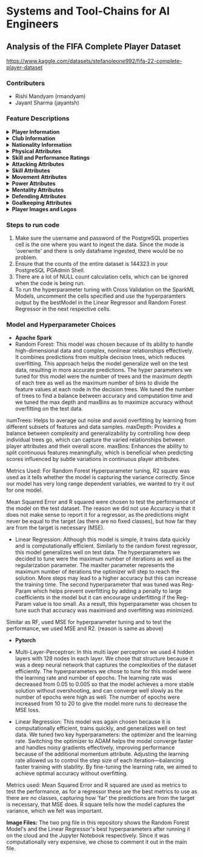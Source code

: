 # Systems and Tool-Chains for AI Engineers
## Analysis of the FIFA Complete Player Dataset
https://www.kaggle.com/datasets/stefanoleone992/fifa-22-complete-player-dataset

### Contributers
 - Rishi Mandyam (rmandyam)
 - Jayant Sharma (jayantsh)

### Feature Descriptions
<details>
  <summary><strong>Player Information</strong></summary>
  
  - **sofifa_id** - Unique identifier for a player in the FIFA dataset.
  - **player_url** - URL of the player’s profile on the official FIFA website.
  - **short_name** - Player's abbreviated or common name.
  - **long_name** - Player's full official name.
  - **player_positions** - Positions on the field that the player can play.
  - **overall** - Player's overall rating, reflecting current ability.
  - **potential** - Maximum potential rating the player can achieve.
  - **age** - Player's current age.
  - **dob** - Player’s date of birth.
  - **height_cm** - Player's height in centimeters.
  - **weight_kg** - Player's weight in kilograms.
</details>

<details>
  <summary><strong>Club Information</strong></summary>

  - **club_team_id** - Unique identifier for the club team the player is currently playing for.
  - **club_name** - Name of the club the player is affiliated with.
  - **league_name** - Name of the league where the player’s club competes.
  - **league_level** - Tier or level of the league (e.g., 1 for top-tier).
  - **club_position** - Player’s position on the field in the club.
  - **club_jersey_number** - Player’s jersey number in the club team.
  - **club_loaned_from** - If on loan, the name of the club the player is loaned from.
  - **club_joined** - The date when the player joined the current club.
  - **club_contract_valid_until** - The year when the player’s club contract expires.
</details>

<details>
  <summary><strong>Nationality Information</strong></summary>

  - **nationality_id** - Unique identifier for the player’s nationality.
  - **nationality_name** - Name of the player’s nationality.
  - **nation_team_id** - Unique identifier for the national team the player represents.
  - **nation_position** - Player’s position in the national team.
  - **nation_jersey_number** - Player’s jersey number in the national team.
</details>

<details>
  <summary><strong>Physical Attributes</strong></summary>

  - **body_type** - Player’s body type (e.g., stocky, lean).
  - **real_face** - Whether the player has a real face model in the game (True/False).
  - **release_clause_eur** - The release clause for the player in euros.
  - **preferred_foot** - The player's dominant foot (left or right).
  - **weak_foot** - Player's weak foot rating (out of 5).
  - **skill_moves** - Player’s skill moves rating (out of 5).
</details>

<details>
  <summary><strong>Skill and Performance Ratings</strong></summary>

  - **pace** - Overall rating of the player's speed and acceleration.
  - **shooting** - Overall rating of the player's ability to shoot.
  - **passing** - Overall rating of the player's passing ability.
  - **dribbling** - Overall rating of the player's dribbling ability.
  - **defending** - Overall rating of the player's defending ability.
  - **physic** - Overall rating of the player's physical attributes.
</details>

<details>
  <summary><strong>Attacking Attributes</strong></summary>

  - **attacking_crossing** - Rating of the player's ability to cross the ball.
  - **attacking_finishing** - Rating of the player's ability to finish scoring chances.
  - **attacking_heading_accuracy** - Rating of the player's heading accuracy.
  - **attacking_short_passing** - Rating of the player's short passing ability.
  - **attacking_volleys** - Rating of the player's volleying ability.
</details>

<details>
  <summary><strong>Skill Attributes</strong></summary>

  - **skill_dribbling** - Rating of the player’s dribbling skills.
  - **skill_curve** - Rating of the player’s ability to curve the ball.
  - **skill_fk_accuracy** - Rating of the player’s accuracy in free kicks.
  - **skill_long_passing** - Rating of the player’s long passing ability.
  - **skill_ball_control** - Rating of the player’s control over the ball.
</details>

<details>
  <summary><strong>Movement Attributes</strong></summary>

  - **movement_acceleration** - Rating of the player's acceleration speed.
  - **movement_sprint_speed** - Rating of the player’s sprint speed.
  - **movement_agility** - Rating of the player’s agility.
  - **movement_reactions** - Rating of the player's reaction time.
  - **movement_balance** - Rating of the player's balance while moving.
</details>

<details>
  <summary><strong>Power Attributes</strong></summary>

  - **power_shot_power** - Rating of the player’s shot power.
  - **power_jumping** - Rating of the player’s jumping ability.
  - **power_stamina** - Rating of the player’s stamina.
  - **power_strength** - Rating of the player’s strength.
  - **power_long_shots** - Rating of the player's ability to take long-range shots.
</details>

<details>
  <summary><strong>Mentality Attributes</strong></summary>

  - **mentality_aggression** - Rating of the player's aggression on the field.
  - **mentality_interceptions** - Rating of the player's ability to intercept the ball.
  - **mentality_positioning** - Rating of the player's positioning in attack.
  - **mentality_vision** - Rating of the player's ability to see and execute passes.
  - **mentality_penalties** - Rating of the player’s ability to take penalties.
  - **mentality_composure** - Rating of the player’s composure under pressure.
</details>

<details>
  <summary><strong>Defending Attributes</strong></summary>

  - **defending_marking_awareness** - Rating of the player's marking ability and defensive awareness.
  - **defending_standing_tackle** - Rating of the player’s standing tackle ability.
  - **defending_sliding_tackle** - Rating of the player’s sliding tackle ability.
</details>

<details>
  <summary><strong>Goalkeeping Attributes</strong></summary>

  - **goalkeeping_diving** - Rating of the goalkeeper's diving ability.
  - **goalkeeping_handling** - Rating of the goalkeeper's handling of the ball.
  - **goalkeeping_kicking** - Rating of the goalkeeper's kicking ability.
  - **goalkeeping_positioning** - Rating of the goalkeeper's positioning.
  - **goalkeeping_reflexes** - Rating of the goalkeeper's reflexes.
  - **goalkeeping_speed** - Rating of the goalkeeper's speed.
</details>

<details>
  <summary><strong>Player Images and Logos</strong></summary>

  - **player_face_url** - URL to the player's face image.
  - **club_logo_url** - URL to the club’s logo.
  - **club_flag_url** - URL to the club’s flag.
  - **nation_logo_url** - URL to the national team’s logo.
  - **nation_flag_url** - URL to the national team’s flag.
</details>


### Steps to run code
1. Make sure the username and password of the PostgreSQL properties cell is the one where you want to ingest the data. Since the mode is 'overwrite' and there is only dataframe ingested, there would be no problem. 
2. Ensure that the counts of the entire dataset is 144323 in your PostgreSQL PGAdmin Shell.
3. There are a lot of NULL count calculation cells, which can be ignored when the code is being run.
4. To run the hyperparameter tuning with Cross Validation on the SparkML Models, uncomment the cells specified and use the hyperparamters output by the bestModel in the Linear Regressor and Random Forest Regressor in the next respective cells. 

### Model and Hyperparameter Choices
- **Apache Spark**
- Random Forest: This model was chosen because of its ability to handle high-dimensional data and complex, nonlinear relationships effectively. It combines predictions from multiple decision trees, which reduces overfitting. This approach helps the model generalize well on the test data, resulting in more accurate predictions. The hyper parameters we tuned for this model were the number of trees and the maximum depth of each tree as well as the maximum number of bins to divide the feature values at each node in the decision trees. We tuned the number of trees to find a balance between accuracy and computation time and we tuned the max depth and maxBins as to maximize accuracy without overfitting on the test data.

numTrees: Helps to average out noise and avoid overfitting by learning from different subsets of features and data samples.
maxDepth: Provides a balance between complexity and generalizability by controlling how deep individual trees go, which can capture the varied relationships between player attributes and their overall score.
maxBins: Enhances the ability to split continuous features meaningfully, which is beneficial when predicting scores influenced by subtle variations in continuous player attributes.

Metrics Used: For Random Forest Hyperparameter tuning, R2 square was used as it tells whether the model is capturing the variance correctly. Since our model has very long range dependent variables, we wanted to try it out for one model. 

Mean Squared Error and R squared were chosen to test the performance of the model on the test dataset. The reason we did not use Accuracy is that it does not make sense to report it for a regressor, as the predictions might never be equal to the target (as there are no fixed classes), but how far they are from the target is necessary (MSE).
  
- Linear Regression: Although this model is simple, it trains data quickly and is computationally efficient. Similarly to the random forest regressor, this model generalizes well on test data. The hyperparameters we decided to tune were the maximum number of iterations as well as the regularization parameter. The maxIter parameter represents the maximum number of iterations the optimizer will step to reach the solution. More steps may lead to a higher accuracy but this can increase the training time. The second hyperparameter that was tuned was Reg-Param which helps prevent overfitting by adding a penalty to large coefficients in the model but it can encourage underfitting if the Reg-Param value is too small. As a result, this hyperparameter was chosen to tune such that accuracy was maximised and overfitting was minimized.

Similar as RF, used MSE for hyperparameter tuning and to test the performance, we used MSE and R2. (reason is same as above)
  
- **Pytorch**
- Multi-Layer-Perceptron: In this multi layer perceptron we used 4 hidden layers with 128 nodes in each layer. We chose that structure because it was a deep neural network that captures the complexities of the dataset efficiently. The hyperparameters we chose to tune for this model were the learning rate and number of epochs. The learning rate was decreased from 0.05 to 0.005 so that the model achieves a more stable solution without overshooting, and can converge well slowly as the number of epochs were high as well. The number of epochs were increased from 10 to 20 to give the model more runs to decrease the MSE loss. 
  
- Linear Regression: This model was again chosen because it is computationally efficient, trains quickly, and generalizes well on test data. We tuned two key hyperparameters: the optimizer and the learning rate. Switching the optimizer to ADAM helps the model converge faster and handles noisy gradients effectively, improving performance because of the additional momentum attribute. Adjusting the learning rate allowed us to control the step size of each iteration—balancing faster training with stability. By fine-tuning the learning rate, we aimed to achieve optimal accuracy without overfitting.

Metrics used: Mean Squared Error and R squared are used as metrics to test the performance, as for a regressor these are the best metrics to use as there are no classes, capturing how 'far' the predictions are from the target is necessary, that MSE does. R square tells how the model captures the variance, which we felt was important. 


**Image Files:**
The two png file in this repository shows the Random Forest Model's and the Linear Regressor's best hyperparameters after running it on the cloud and the Jupyter Notebook respectively. Since it was computationally very expensive, we chose to comment it out in the main file.
